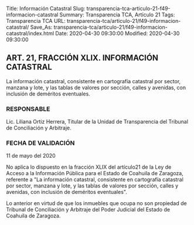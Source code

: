 Title: Información Catastral
Slug: transparencia-tca-articulo-21-f49-informacion-catastral
Summary: Transparencia TCA, Artículo 21
Tags: Transparencia TCA
URL: transparencia-tca/articulo-21/f49-informacion-catastral/
Save_As: transparencia-tca/articulo-21/f49-informacion-catastral/index.html
Date: 2020-04-30 09:30:00
Modified: 2020-04-30 09:30:00


## ART. 21, FRACCIÓN XLIX. INFORMACIÓN CATASTRAL

La información catastral, consistente en cartografía catastral por sector, manzana y lote, y las tablas de valores por sección, calles y avenidas, con inclusión de deméritos eventuales.


### RESPONSABLE

Lic. Liliana Ortiz Herrera, Titular de la Unidad de Transparencia del Tribunal de Conciliación y Arbitraje.


### FECHA DE VALIDACIÓN

11 de mayo del 2020


No aplica lo dispuesto en la fracción XLIX del artículo21 de la Ley de Acceso a la Información Pública para el Estado de Coahuila de Zaragoza, referente a "La información catastral, consistente en cartografía catastral por sector, manzana y lote, y las tablas de valores por sección, calles y avenidas, con inclusión de deméritos eventuales".

Lo anterior en virtud de que los inmuebles que ocupa no son propiedad de Tribunal de Conciliación y Arbitraje del Poder Judicial del Estado de Coahuila de Zaragoza.



